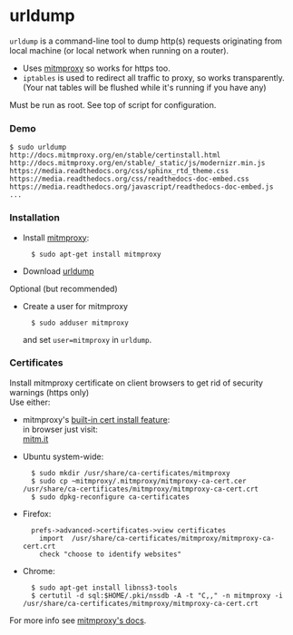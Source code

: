 urldump
=======

`urldump` is a command-line tool to dump http(s) requests originating from local machine
(or local network when running on a router).

- Uses [mitmproxy](http://mitmproxy.org/) so works for https too.
- `iptables` is used to redirect all traffic to proxy, so works transparently.  
  (Your nat tables will be flushed while it's running if you have any)

Must be run as root. See top of script for configuration.

### Demo

    $ sudo urldump   
    http://docs.mitmproxy.org/en/stable/certinstall.html
    http://docs.mitmproxy.org/en/stable/_static/js/modernizr.min.js
    https://media.readthedocs.org/css/sphinx_rtd_theme.css
    https://media.readthedocs.org/css/readthedocs-doc-embed.css
    https://media.readthedocs.org/javascript/readthedocs-doc-embed.js
    ...


### Installation

- Install [mitmproxy](http://mitmproxy.org/):

        $ sudo apt-get install mitmproxy

- Download [urldump](https://raw.githubusercontent.com/lemonsqueeze/urldump/master/urldump)

Optional (but recommended)

- Create a user for mitmproxy

        $ sudo adduser mitmproxy

  and set `user=mitmproxy` in `urldump`.


### Certificates

Install mitmproxy certificate on client browsers to get rid of security warnings (https only)  
Use either:

- mitmproxy's [built-in cert install feature](http://docs.mitmproxy.org/en/stable/certinstall.html):  
  in browser just visit:  
    [mitm.it](http://mitm.it)

- Ubuntu system-wide:

        $ sudo mkdir /usr/share/ca-certificates/mitmproxy
        $ sudo cp ~mitmproxy/.mitmproxy/mitmproxy-ca-cert.cer /usr/share/ca-certificates/mitmproxy/mitmproxy-ca-cert.crt
        $ sudo dpkg-reconfigure ca-certificates

- Firefox:

        prefs->advanced->certificates->view certificates
          import  /usr/share/ca-certificates/mitmproxy/mitmproxy-ca-cert.crt
          check "choose to identify websites"

- Chrome:

        $ sudo apt-get install libnss3-tools
        $ certutil -d sql:$HOME/.pki/nssdb -A -t "C,," -n mitmproxy -i /usr/share/ca-certificates/mitmproxy/mitmproxy-ca-cert.crt

For more info see [mitmproxy's docs](http://docs.mitmproxy.org/en/stable/certinstall.html).

